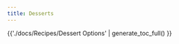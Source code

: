```yaml
---
title: Desserts
---
```


<div class="grid cards" markdown>

{{'./docs/Recipes/Dessert Options' | generate_toc_full() }}

</div>